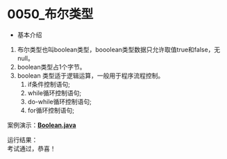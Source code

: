 # 0050_布尔类型

- 基本介绍
1. 布尔类型也叫boolean类型，booolean类型数据只允许取值true和false，无null。
2. boolean类型占1个字节。
3. boolean 类型适于逻辑运算，一般用于程序流程控制。
    1. if条件控制语句;
    2. while循环控制语句;
    3. do-while循环控制语句;
    4. for循环控制语句;

案例演示：**[Boolean.java](https://github.com/dnx00/Notes_on_the_Course_of_Han_Shunping_Gradually_Learning_Java/blob/main/Chapter03_%E5%8F%98%E9%87%8F/0050_%E5%B8%83%E5%B0%94%E7%B1%BB%E5%9E%8B/Boolean.java)**

运行结果：  
考试通过，恭喜！  

